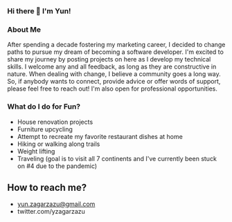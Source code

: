 ### Hi there 👋 I'm Yun!

<!--
**yzagarza/yzagarza** is a ✨ _special_ ✨ repository because its `README.md` (this file) appears on your GitHub profile.

Here are some ideas to get you started:

- 🔭 I’m currently working on ...
- 🌱 I’m currently learning ...
- 👯 I’m looking to collaborate on ...
- 🤔 I’m looking for help with ...
- 💬 Ask me about ...
- 📫 How to reach me: ...
- 😄 Pronouns: ...
- ⚡ Fun fact: ...
-->

### About Me
After spending a decade fostering my marketing career, I decided to change paths to pursue my dream of becoming a software developer. I'm excited to share my journey by posting projects on here as I develop my technical skills. I welcome any and all feedback, as long as they are constructive in nature. When dealing with change, I believe a community goes a long way. So, if anybody wants to connect, provide advice or offer words of support, please feel free to reach out! I'm also open for professional opportunities. 

### What do I do for Fun?
- House renovation projects
- Furniture upcycling
- Attempt to recreate my favorite restaurant dishes at home
- Hiking or walking along trails
- Weight lifting
- Traveling (goal is to visit all 7 continents and I've currently been stuck on #4 due to the pandemic)

## How to reach me?
- yun.zagarzazu@gmail.com
- twitter.com/yzagarzazu
